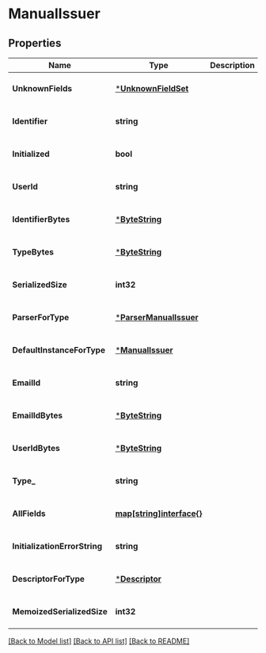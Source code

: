 # ManualIssuer

## Properties
Name | Type | Description | Notes
------------ | ------------- | ------------- | -------------
**UnknownFields** | [***UnknownFieldSet**](UnknownFieldSet.md) |  | [optional] [default to null]
**Identifier** | **string** |  | [optional] [default to null]
**Initialized** | **bool** |  | [optional] [default to null]
**UserId** | **string** |  | [optional] [default to null]
**IdentifierBytes** | [***ByteString**](ByteString.md) |  | [optional] [default to null]
**TypeBytes** | [***ByteString**](ByteString.md) |  | [optional] [default to null]
**SerializedSize** | **int32** |  | [optional] [default to null]
**ParserForType** | [***ParserManualIssuer**](ParserManualIssuer.md) |  | [optional] [default to null]
**DefaultInstanceForType** | [***ManualIssuer**](ManualIssuer.md) |  | [optional] [default to null]
**EmailId** | **string** |  | [optional] [default to null]
**EmailIdBytes** | [***ByteString**](ByteString.md) |  | [optional] [default to null]
**UserIdBytes** | [***ByteString**](ByteString.md) |  | [optional] [default to null]
**Type_** | **string** |  | [optional] [default to null]
**AllFields** | [**map[string]interface{}**](interface{}.md) |  | [optional] [default to null]
**InitializationErrorString** | **string** |  | [optional] [default to null]
**DescriptorForType** | [***Descriptor**](Descriptor.md) |  | [optional] [default to null]
**MemoizedSerializedSize** | **int32** |  | [optional] [default to null]

[[Back to Model list]](../README.md#documentation-for-models) [[Back to API list]](../README.md#documentation-for-api-endpoints) [[Back to README]](../README.md)


